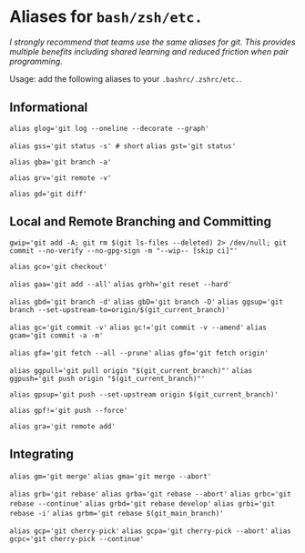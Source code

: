 # Aliases for `bash/zsh/etc.`

*I strongly recommend that teams use the same aliases for git. This provides multiple benefits including shared learning and reduced friction when pair programming.*

Usage: add the following aliases to your `.bashrc/.zshrc/etc.`.

## Informational

`alias glog='git log --oneline --decorate --graph'`

`alias gss='git status -s' # short`
`alias gst='git status'`

`alias gba='git branch -a'`

`alias grv='git remote -v'`

`alias gd='git diff'`

## Local and Remote Branching and Committing

`gwip='git add -A; git rm $(git ls-files --deleted) 2> /dev/null; git commit --no-verify --no-gpg-sign -m "--wip-- [skip ci]"'`

`alias gco='git checkout'`

`alias gaa='git add --all'`
`alias grhh='git reset --hard'`

`alias gbd='git branch -d'`
`alias gbD='git branch -D'`
`alias ggsup='git branch --set-upstream-to=origin/$(git_current_branch)'`

`alias gc='git commit -v'`
`alias gc!='git commit -v --amend'`
`alias gcam='git commit -a -m'`

`alias gfa='git fetch --all --prune'`
`alias gfo='git fetch origin'`

`alias ggpull='git pull origin "$(git_current_branch)"'`
`alias ggpush='git push origin "$(git_current_branch)"'`

`alias gpsup='git push --set-upstream origin $(git_current_branch)'`

`alias gpf!='git push --force'`

`alias gra='git remote add'`

## Integrating

`alias gm='git merge'`
`alias gma='git merge --abort'`

`alias grb='git rebase'`
`alias grba='git rebase --abort'`
`alias grbc='git rebase --continue'`
`alias grbd='git rebase develop'`
`alias grbi='git rebase -i'`
`alias grbm='git rebase $(git_main_branch)'`

`alias gcp='git cherry-pick'`
`alias gcpa='git cherry-pick --abort'`
`alias gcpc='git cherry-pick --continue'`
